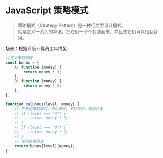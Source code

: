 # JavaScript 策略模式

> 策略模式（Strategy Pattern）是一种行为型设计模式。\
> 就是定义一系列的算法，把它们一个个封装起来，并且使它们可以相互替换。

场景：根据评级计算员工年终奖

```js
//定义策略管理
const bonus = {
	A: function (money) {
		return money * 3;
	},
	B: function (money) {
		return money * 2;
	},
};

function calBonus(level, money) {
	// 不使用策略模式，相对麻烦，不好维护，易读性差
	// if (level === "A") {
	//     return money * 3;
	// }
	// if (level === "B") {
	//     return money * 2;
	// }
	// 使用策略模式
	return bonus[level](money);
}
```

